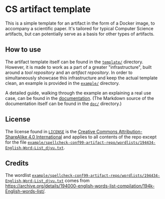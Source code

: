 # CS artifact template
This is a simple template for an artifact in the form of a Docker image, to accompany a scientific
paper. It's tailored for typical Computer Science artifacts, but can potentially serve as a basis
for other types of artifacts.


## How to use
The artifact template itself can be found in the [`template/`](./template/) directory.
However, it is made to work as a part of a greater "infrastructure", built around a _tool
repository_ and an _artifact repository_. In order to simultaneously showcase this infrastructure
and keep the actual template clean, an example is provided in the [`example/`](./example/)
directory.

A detailed guide, walking through the example an explaining a real use case, can be found in the
[documentation](https://kokkonisd.github.io/cs-artifact-template). (The Markdown source of the
documentation itself can be found in the [`doc/`](./doc/) directory.)

## License
The license found in [`LICENSE`](./LICENSE) is the [Creative Commons Attribution-ShareAlike 4.0
International](https://creativecommons.org/licenses/by-sa/4.0/?ref=chooser-v1) and applies to all
contents of the repo except for the file
[`example/spellcheck-conf99-artifact-repo/wordlists/194434-English-Word-List_djvu.txt`][1].

## Credits
The wordlist
[`example/spellcheck-conf99-artifact-repo/wordlists/194434-English-Word-List_djvu.txt`][1]
comes from
<https://archive.org/details/194000-english-words-list-compilation/194k-English-words-list/>.


[1]: <./example/spellcheck-conf99-artifact-repo/wordlists/194434-English-Word-List_djvu.txt>
